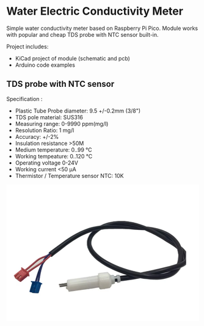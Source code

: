 # Water Electric Conductivity Meter
Simple water conductivity meter based on Raspberry Pi Pico.
Module works with popular and cheap TDS probe with NTC sensor built-in.

Project includes:
* KiCad project of module (schematic and pcb)
* Arduino code examples

## TDS probe with NTC sensor 
Specification : 
* Plastic Tube Probe diameter: 9.5 +/-0.2mm (3/8")
* TDS pole material: SUS316
* Measuring range: 0-9990 ppm(mg/l)
* Resolution Ratio: 1 mg/l
* Accuracy: +/-2%
* Insulation resistance >50M
* Medium temperature: 0..99 °C
* Working tempeature: 0..120 °C
* Operating voltage 0-24V
* Working current <50 µA
* Thermistor / Temperature sensor NTC: 10K

![alt text](https://github.com/piotrekstania/pico-ec-meter/blob/main/sensor/sensor.jpg)
